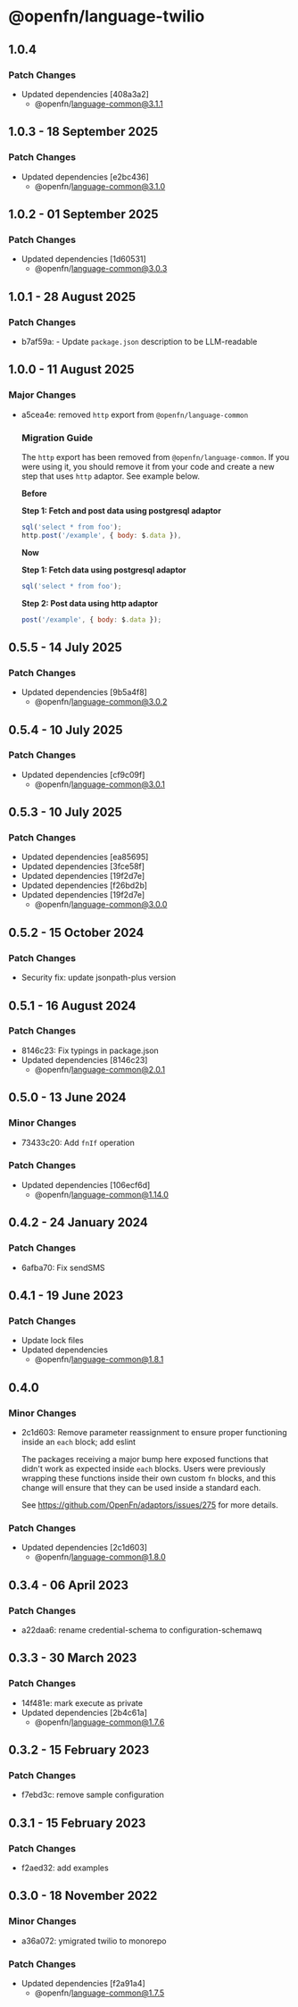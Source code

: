 # @openfn/language-twilio

## 1.0.4

### Patch Changes

- Updated dependencies [408a3a2]
  - @openfn/language-common@3.1.1

## 1.0.3 - 18 September 2025

### Patch Changes

- Updated dependencies \[e2bc436]
  - @openfn/language-common@3.1.0

## 1.0.2 - 01 September 2025

### Patch Changes

- Updated dependencies \[1d60531]
  - @openfn/language-common@3.0.3

## 1.0.1 - 28 August 2025

### Patch Changes

- b7af59a: - Update `package.json` description to be LLM-readable

## 1.0.0 - 11 August 2025

### Major Changes

- a5cea4e: removed `http` export from `@openfn/language-common`

  ### Migration Guide

  The `http` export has been removed from `@openfn/language-common`. If you were
  using it, you should remove it from your code and create a new step that uses
  `http` adaptor. See example below.

  **Before**

  **Step 1: Fetch and post data using postgresql adaptor**

  ```js
  sql('select * from foo');
  http.post('/example', { body: $.data }),
  ```

  **Now**

  **Step 1: Fetch data using postgresql adaptor**

  ```js
  sql('select * from foo');
  ```

  **Step 2: Post data using http adaptor**

  ```js
  post('/example', { body: $.data });
  ```

## 0.5.5 - 14 July 2025

### Patch Changes

- Updated dependencies \[9b5a4f8]
  - @openfn/language-common@3.0.2

## 0.5.4 - 10 July 2025

### Patch Changes

- Updated dependencies \[cf9c09f]
  - @openfn/language-common@3.0.1

## 0.5.3 - 10 July 2025

### Patch Changes

- Updated dependencies \[ea85695]
- Updated dependencies \[3fce58f]
- Updated dependencies \[19f2d7e]
- Updated dependencies \[f26bd2b]
- Updated dependencies \[19f2d7e]
  - @openfn/language-common@3.0.0

## 0.5.2 - 15 October 2024

### Patch Changes

- Security fix: update jsonpath-plus version

## 0.5.1 - 16 August 2024

### Patch Changes

- 8146c23: Fix typings in package.json
- Updated dependencies \[8146c23]
  - @openfn/language-common@2.0.1

## 0.5.0 - 13 June 2024

### Minor Changes

- 73433c20: Add `fnIf` operation

### Patch Changes

- Updated dependencies \[106ecf6d]
  - @openfn/language-common@1.14.0

## 0.4.2 - 24 January 2024

### Patch Changes

- 6afba70: Fix sendSMS

## 0.4.1 - 19 June 2023

### Patch Changes

- Update lock files
- Updated dependencies
  - @openfn/language-common@1.8.1

## 0.4.0

### Minor Changes

- 2c1d603: Remove parameter reassignment to ensure proper functioning inside an
  `each` block; add eslint

  The packages receiving a major bump here exposed functions that didn't work as
  expected inside `each` blocks. Users were previously wrapping these functions
  inside their own custom `fn` blocks, and this change will ensure that they can
  be used inside a standard each.

  See https://github.com/OpenFn/adaptors/issues/275 for more details.

### Patch Changes

- Updated dependencies \[2c1d603]
  - @openfn/language-common@1.8.0

## 0.3.4 - 06 April 2023

### Patch Changes

- a22daa6: rename credential-schema to configuration-schemawq

## 0.3.3 - 30 March 2023

### Patch Changes

- 14f481e: mark execute as private
- Updated dependencies \[2b4c61a]
  - @openfn/language-common@1.7.6

## 0.3.2 - 15 February 2023

### Patch Changes

- f7ebd3c: remove sample configuration

## 0.3.1 - 15 February 2023

### Patch Changes

- f2aed32: add examples

## 0.3.0 - 18 November 2022

### Minor Changes

- a36a072: ymigrated twilio to monorepo

### Patch Changes

- Updated dependencies \[f2a91a4]
  - @openfn/language-common@1.7.5
